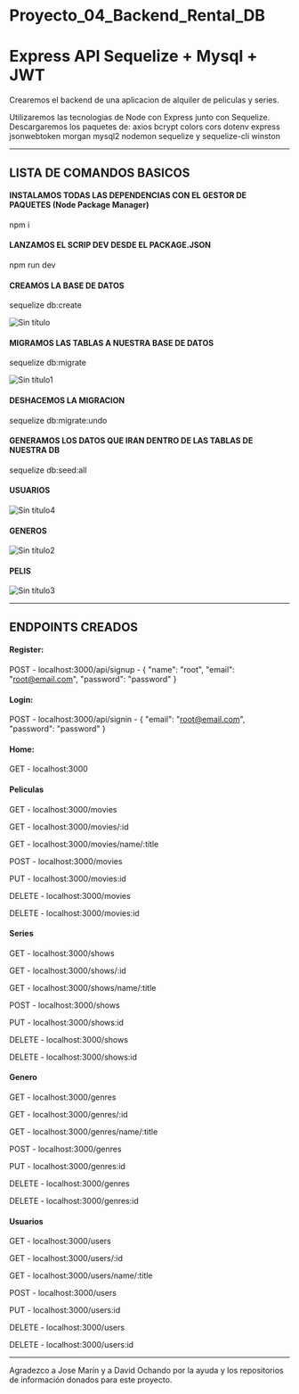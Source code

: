 # Proyecto_04_Backend_Rental_DB
# Express API Sequelize + Mysql + JWT

Crearemos el backend de una aplicacion de alquiler de peliculas y series.

Utilizaremos las tecnologias de Node con Express junto con Sequelize.
Descargaremos los paquetes de:
  axios
  bcrypt
  colors
  cors
  dotenv
  express
  jsonwebtoken
  morgan
  mysql2
  nodemon
  sequelize y sequelize-cli
  winston
 
-------------------------------------------------------------------------------------------------------
## LISTA DE COMANDOS BASICOS


#### INSTALAMOS TODAS LAS DEPENDENCIAS CON EL GESTOR DE PAQUETES (Node Package Manager)
npm i

#### LANZAMOS EL SCRIP DEV DESDE EL PACKAGE.JSON
npm run dev

#### CREAMOS LA BASE DE DATOS

sequelize db:create

![Sin título](https://user-images.githubusercontent.com/109986640/202918812-132861b1-bdf5-4c23-8d3b-d8bff6ebc34e.png)

#### MIGRAMOS LAS TABLAS A NUESTRA BASE DE DATOS

sequelize db:migrate

![Sin título1](https://user-images.githubusercontent.com/109986640/202918827-728ae7f1-0cb6-43f0-8173-4c73e4570871.png)

#### DESHACEMOS LA MIGRACION
sequelize db:migrate:undo

#### GENERAMOS LOS DATOS QUE IRAN DENTRO DE LAS TABLAS DE NUESTRA DB
sequelize db:seed:all

#### USUARIOS 
![Sin título4](https://user-images.githubusercontent.com/109986640/202918850-720fbc66-e7da-4ee8-b6c9-def022875df2.png)

#### GENEROS 
![Sin título2](https://user-images.githubusercontent.com/109986640/202918840-52244494-1754-4feb-a2ec-140cf436bb33.png)

#### PELIS 
![Sin título3](https://user-images.githubusercontent.com/109986640/202918889-b6bab092-c0f7-498d-bf81-b9800a039224.png)


-------------------------------------------------------------------------------------------------------

## ENDPOINTS CREADOS 


#### Register:
POST - localhost:3000/api/signup - { "name": "root", "email": "root@email.com",  "password": "password" }

#### Login:
POST - localhost:3000/api/signin - { "email": "root@email.com",  "password": "password" }

#### Home:
GET - localhost:3000

#### Peliculas

GET - localhost:3000/movies

GET - localhost:3000/movies/:id

GET - localhost:3000/movies/name/:title

POST - localhost:3000/movies

PUT - localhost:3000/movies:id

DELETE - localhost:3000/movies

DELETE - localhost:3000/movies:id


#### Series

GET - localhost:3000/shows

GET - localhost:3000/shows/:id

GET - localhost:3000/shows/name/:title

POST - localhost:3000/shows

PUT - localhost:3000/shows:id

DELETE - localhost:3000/shows

DELETE - localhost:3000/shows:id


#### Genero

GET - localhost:3000/genres

GET - localhost:3000/genres/:id

GET - localhost:3000/genres/name/:title

POST - localhost:3000/genres

PUT - localhost:3000/genres:id

DELETE - localhost:3000/genres

DELETE - localhost:3000/genres:id


#### Usuarios

GET - localhost:3000/users

GET - localhost:3000/users/:id

GET - localhost:3000/users/name/:title

POST - localhost:3000/users

PUT - localhost:3000/users:id

DELETE - localhost:3000/users

DELETE - localhost:3000/users:id


-------------------------------------------------------------------------------------------------------

Agradezco a Jose Marín y a David Ochando por la ayuda y los repositorios de información donados para este proyecto.
